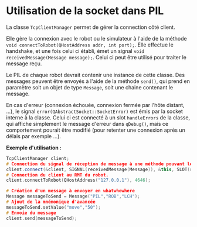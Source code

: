 # Utilisation de la socket dans PIL

La classe `TcpClientManager` permet  de gérer la connection côté client.

Elle gère la connexion avec le robot ou le simulateur à l'aide de la méthode `void connectToRobot(QHostAddress addr, int port);`.
Elle effectue le handshake, et une fois celui ci établi, émet un signal `void receivedMessage(Message message);`.
Celui ci peut être utilisé pour traiter le message reçu.


Le PIL de chaque robot devrait contenir une instance de cette classe. Des messages peuvent être envoyés à l'aide de la méthode `send()`, qui prend en paramètre soit un objet de type `Message`, soit une chaine contenant le message.


En cas d'erreur (connexion échouée, connexion fermée par l'hôte distant, ...), le signal `error(QAbstractSocket::SocketError)` est émis par la socket interne à la classe. Celui ci est connecté à un slot  `handleErrors` de la classe, qui affiche simplement le message d'erreur dans `qDebug()`, mais ce comportement pourait être modifié (pour retenter une connexion après un délais par exemple ...).

**Exemple d'utilisation :**
```cpp
TcpClientManager client;
# Connection du signal de réception de message à une méthode pouvant les traiter
client.connect(&client, SIGNAL(receivedMessage(Message)), &this, SLOT(rmtMessage(Message)));
# Connection du client au RMT du robot.
client.connectToRobot(QHostAddress("127.0.0.1"), 4646);

# Création d'un message à envoyer en whatwhowhere
Message messageToSend = Message("PIL","ROB","LCH");
# Ajout de la mnémonique d'avancée
messageToSend.setValue("move","50");
# Envoie du message
client.send(messageToSend);
```
